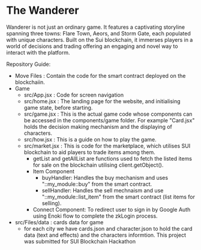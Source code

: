 # The Wanderer

Wanderer is not just an ordinary game. It features a captivating storyline spanning three towns: Flare Town, Aeors, and Storm Gate, each populated with unique characters. Built on the Sui blockchain, it immerses players in a world of decisions and trading offering an engaging and novel way to interact with the platform.

Repository Guide:
- Move Files : Contain the code for the smart contract deployed on the blockchaiin.
- Game
  - src/App.jsx : Code for screen navigation
  - src/home.jsx : The landing page for the website, and initialising game state, before starting.
  - src/game.jsx : This is the actual game code whose components can be accessed in the components/game folder. For example "Card.jsx" holds the decision making mechanism and the displaying of characters.
  - src/how.jsx : This is a guide on how to play the game.
  - src/market.jsx : This is code for the marketplace, which utilises SUI blockchain to aid players to trade items among them.
    - getList and getAllList are functions used to fetch the listed items for sale on the blockchain utilising client.getObject().
    - Item Component
      - buyHandler:  Handles the buy mechanism and uses "::my_module::buy" from the smart contract.
      - sellHandler: Handles the sell mechnaism  and use "::my_module::list_item" from the smart contract (list items for selling).
    - Connect Component: To redirect user to sign in by Google Auth using Enoki flow to complete the zkLogin process.
- src/Files/data : cards data for game 
  - for each city we have cards.json and character.json to hold the card data (text and effects) and the characters informtion.
This project was submitted for SUI Blockchain Hackathon
